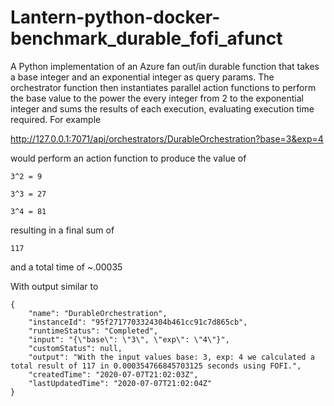 # Lantern-python-docker-benchmark_durable_fofi_afunct

A Python implementation of an Azure fan out/in durable function that takes a base integer and an exponential integer as query params.  The orchestrator function then instantiates parallel action functions to perform the base value to the power the every integer from 2 to the exponential integer and sums the results of each execution, evaluating execution time required.  For example

http://127.0.0.1:7071/api/orchestrators/DurableOrchestration?base=3&exp=4

would perform an action function to produce the value of 

<code>3^2 = 9</code>

<code>3^3 = 27</code>

<code>3^4 = 81</code>

resulting in a final sum of 

<code>117</code>

and a total time of ~.00035

With output similar to 

```
{
    "name": "DurableOrchestration",
    "instanceId": "95f2717703324304b461cc91c7d865cb",
    "runtimeStatus": "Completed",
    "input": "{\"base\": \"3\", \"exp\": \"4\"}",
    "customStatus": null,
    "output": "With the input values base: 3, exp: 4 we calculated a total result of 117 in 0.000354766845703125 seconds using FOFI.",
    "createdTime": "2020-07-07T21:02:03Z",
    "lastUpdatedTime": "2020-07-07T21:02:04Z"
}
```
